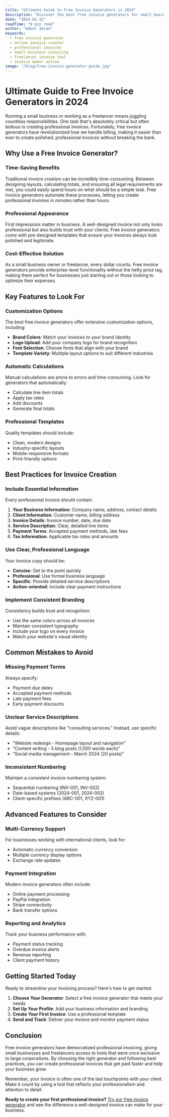 ```yaml
---
title: "Ultimate Guide to Free Invoice Generators in 2024"
description: "Discover the best free invoice generators for small businesses and freelancers. Learn how to create professional invoices that get paid faster."
date: "2024-01-15"
readTime: "8 min read"
author: "Adeel Imran"
keywords: 
  - free invoice generator
  - online invoice creator
  - professional invoices
  - small business invoicing
  - freelancer invoice tool
  - invoice maker online
image: "/blog/free-invoice-generator-guide.jpg"
---
```


# Ultimate Guide to Free Invoice Generators in 2024

Running a small business or working as a freelancer means juggling countless responsibilities. One task that's absolutely critical but often tedious is creating professional invoices. Fortunately, free invoice generators have revolutionized how we handle billing, making it easier than ever to create polished, professional invoices without breaking the bank.

## Why Use a Free Invoice Generator?

### Time-Saving Benefits

Traditional invoice creation can be incredibly time-consuming. Between designing layouts, calculating totals, and ensuring all legal requirements are met, you could easily spend hours on what should be a simple task. Free invoice generators automate these processes, letting you create professional invoices in minutes rather than hours.

### Professional Appearance

First impressions matter in business. A well-designed invoice not only looks professional but also builds trust with your clients. Free invoice generators come with pre-designed templates that ensure your invoices always look polished and legitimate.

### Cost-Effective Solution

As a small business owner or freelancer, every dollar counts. Free invoice generators provide enterprise-level functionality without the hefty price tag, making them perfect for businesses just starting out or those looking to optimize their expenses.

## Key Features to Look For

### Customization Options

The best free invoice generators offer extensive customization options, including:

- **Brand Colors**: Match your invoices to your brand identity
- **Logo Upload**: Add your company logo for brand recognition  
- **Font Selection**: Choose fonts that align with your brand
- **Template Variety**: Multiple layout options to suit different industries

### Automatic Calculations

Manual calculations are prone to errors and time-consuming. Look for generators that automatically:

- Calculate line item totals
- Apply tax rates
- Add discounts
- Generate final totals

### Professional Templates

Quality templates should include:

- Clean, modern designs
- Industry-specific layouts
- Mobile-responsive formats
- Print-friendly options

## Best Practices for Invoice Creation

### Include Essential Information

Every professional invoice should contain:

1. **Your Business Information**: Company name, address, contact details
2. **Client Information**: Customer name, billing address
3. **Invoice Details**: Invoice number, date, due date
4. **Service Description**: Clear, detailed line items
5. **Payment Terms**: Accepted payment methods, late fees
6. **Tax Information**: Applicable tax rates and amounts

### Use Clear, Professional Language

Your invoice copy should be:
- **Concise**: Get to the point quickly
- **Professional**: Use formal business language
- **Specific**: Provide detailed service descriptions
- **Action-oriented**: Include clear payment instructions

### Implement Consistent Branding

Consistency builds trust and recognition:
- Use the same colors across all invoices
- Maintain consistent typography
- Include your logo on every invoice
- Match your website's visual identity

## Common Mistakes to Avoid

### Missing Payment Terms

Always specify:
- Payment due dates
- Accepted payment methods
- Late payment fees
- Early payment discounts

### Unclear Service Descriptions

Avoid vague descriptions like "consulting services." Instead, use specific details:
- "Website redesign - Homepage layout and navigation"
- "Content writing - 5 blog posts (1,000 words each)"
- "Social media management - March 2024 (20 posts)"

### Inconsistent Numbering

Maintain a consistent invoice numbering system:
- Sequential numbering (INV-001, INV-002)
- Date-based systems (2024-001, 2024-002)
- Client-specific prefixes (ABC-001, XYZ-001)

## Advanced Features to Consider

### Multi-Currency Support

For businesses working with international clients, look for:
- Automatic currency conversion
- Multiple currency display options
- Exchange rate updates

### Payment Integration

Modern invoice generators often include:
- Online payment processing
- PayPal integration
- Stripe connectivity
- Bank transfer options

### Reporting and Analytics

Track your business performance with:
- Payment status tracking
- Overdue invoice alerts
- Revenue reporting
- Client payment history

## Getting Started Today

Ready to streamline your invoicing process? Here's how to get started:

1. **Choose Your Generator**: Select a free invoice generator that meets your needs
2. **Set Up Your Profile**: Add your business information and branding
3. **Create Your First Invoice**: Use a professional template
4. **Send and Track**: Deliver your invoice and monitor payment status

## Conclusion

Free invoice generators have democratized professional invoicing, giving small businesses and freelancers access to tools that were once exclusive to large corporations. By choosing the right generator and following best practices, you can create professional invoices that get paid faster and help your business grow.

Remember, your invoice is often one of the last touchpoints with your client. Make it count by using a tool that reflects your professionalism and attention to detail.

**Ready to create your first professional invoice?** [Try our free invoice generator](#) and see the difference a well-designed invoice can make for your business.